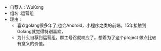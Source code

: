 * 自荐人 : WuKong
* 组名 :运营组 
* 理由 : 
  * 喜欢golang很多年了,也会Android，小程序之类的前端。15年接触到Golang就觉得特别喜欢，
  * 为什么自荐到运营组，群主号召就响应了。想着为了这个project 做点比较有意义的价值。
  